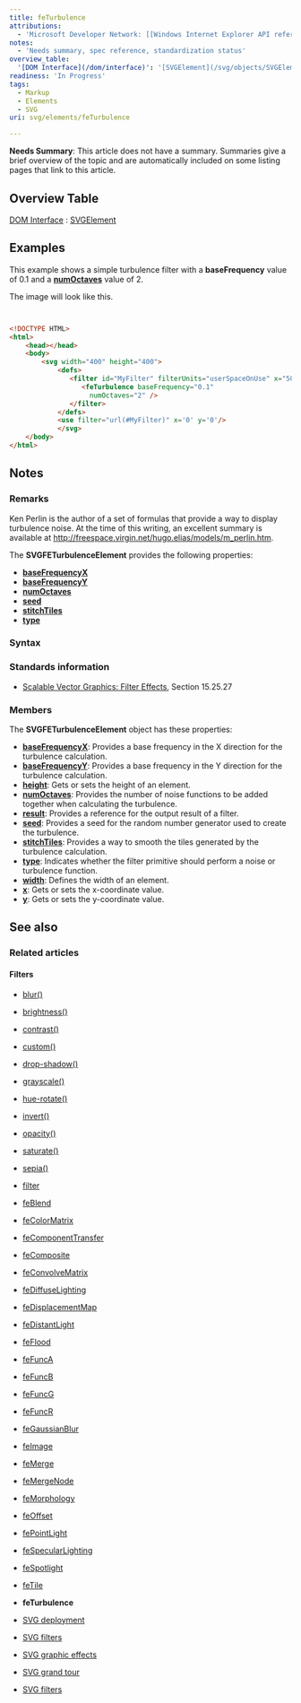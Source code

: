 ```yaml
---
title: feTurbulence
attributions:
  - 'Microsoft Developer Network: [[Windows Internet Explorer API reference](http://msdn.microsoft.com/en-us/library/ie/hh828809%28v=vs.85%29.aspx) Article]'
notes:
  - 'Needs summary, spec reference, standardization status'
overview_table:
  '[DOM Interface](/dom/interface)': '[SVGElement](/svg/objects/SVGElement)'
readiness: 'In Progress'
tags:
  - Markup
  - Elements
  - SVG
uri: svg/elements/feTurbulence

---
```

**Needs Summary**: This article does not have a summary. Summaries give a brief overview of the topic and are automatically included on some listing pages that link to this article.

## <span>Overview Table</span>

[DOM Interface](/dom/interface)
:   [SVGElement](/svg/objects/SVGElement)

## <span>Examples</span>

This example shows a simple turbulence filter with a **baseFrequency** value of 0.1 and a [**numOctaves**](/svg/properties/numOctaves) value of 2.

The image will look like this.

``` html


<!DOCTYPE HTML>
<html>
    <head></head>
    <body>
        <svg width="400" height="400">
            <defs>
               <filter id="MyFilter" filterUnits="userSpaceOnUse" x="50" y="50"  width="300" height="300">
                  <feTurbulence baseFrequency="0.1"
                    numOctaves="2" />
               </filter>
            </defs>
            <use filter="url(#MyFilter)" x='0' y='0'/>
            </svg>
    </body>
</html>
```

</pre>

## <span>Notes</span>

### <span>Remarks</span>

Ken Perlin is the author of a set of formulas that provide a way to display turbulence noise. At the time of this writing, an excellent summary is available at <http://freespace.virgin.net/hugo.elias/models/m_perlin.htm>.

The **SVGFETurbulenceElement** provides the following properties:

-   [**baseFrequencyX**](/svg/properties/baseFrequencyX)
-   [**baseFrequencyY**](/svg/properties/baseFrequencyY)
-   [**numOctaves**](/svg/properties/numOctaves)
-   [**seed**](/svg/properties/seed)
-   [**stitchTiles**](/svg/properties/stitchTiles)
-   [**type**](/svg/properties/type_(SVGFETurbulenceElement))

### <span>Syntax</span>

### <span>Standards information</span>

-   [Scalable Vector Graphics: Filter Effects](http://go.microsoft.com/fwlink/p/?linkid=226062), Section 15.25.27

### <span>Members</span>

The **SVGFETurbulenceElement** object has these properties:

-   [**baseFrequencyX**](/svg/properties/baseFrequencyX): Provides a base frequency in the X direction for the turbulence calculation.
-   [**baseFrequencyY**](/svg/properties/baseFrequencyY): Provides a base frequency in the Y direction for the turbulence calculation.
-   [**height**](/svg/properties/height): Gets or sets the height of an element.
-   [**numOctaves**](/svg/properties/numOctaves): Provides the number of noise functions to be added together when calculating the turbulence.
-   [**result**](/svg/properties/result): Provides a reference for the output result of a filter.
-   [**seed**](/svg/properties/seed): Provides a seed for the random number generator used to create the turbulence.
-   [**stitchTiles**](/svg/properties/stitchTiles): Provides a way to smooth the tiles generated by the turbulence calculation.
-   [**type**](/svg/properties/type_(SVGFETurbulenceElement)): Indicates whether the filter primitive should perform a noise or turbulence function.
-   [**width**](/svg/properties/width): Defines the width of an element.
-   [**x**](/svg/properties/x): Gets or sets the x-coordinate value.
-   [**y**](/svg/properties/y): Gets or sets the y-coordinate value.

## <span>See also</span>

### <span>Related articles</span>

#### <span>Filters</span>

-   [blur()](/css/functions/blur)

-   [brightness()](/css/functions/brightness)

-   [contrast()](/css/functions/contrast)

-   [custom()](/css/functions/custom)

-   [drop-shadow()](/css/functions/drop-shadow)

-   [grayscale()](/css/functions/grayscale)

-   [hue-rotate()](/css/functions/hue-rotate)

-   [invert()](/css/functions/invert)

-   [opacity()](/css/functions/opacity)

-   [saturate()](/css/functions/saturate)

-   [sepia()](/css/functions/sepia)

-   [filter](/css/properties/filter)

-   [feBlend](/svg/elements/feBlend)

-   [feColorMatrix](/svg/elements/feColorMatrix)

-   [feComponentTransfer](/svg/elements/feComponentTransfer)

-   [feComposite](/svg/elements/feComposite)

-   [feConvolveMatrix](/svg/elements/feConvolveMatrix)

-   [feDiffuseLighting](/svg/elements/feDiffuseLighting)

-   [feDisplacementMap](/svg/elements/feDisplacementMap)

-   [feDistantLight](/svg/elements/feDistantLight)

-   [feFlood](/svg/elements/feFlood)

-   [feFuncA](/svg/elements/feFuncA)

-   [feFuncB](/svg/elements/feFuncB)

-   [feFuncG](/svg/elements/feFuncG)

-   [feFuncR](/svg/elements/feFuncR)

-   [feGaussianBlur](/svg/elements/feGaussianBlur)

-   [feImage](/svg/elements/feImage)

-   [feMerge](/svg/elements/feMerge)

-   [feMergeNode](/svg/elements/feMergeNode)

-   [feMorphology](/svg/elements/feMorphology)

-   [feOffset](/svg/elements/feOffset)

-   [fePointLight](/svg/elements/fePointLight)

-   [feSpecularLighting](/svg/elements/feSpecularLighting)

-   [feSpotlight](/svg/elements/feSpotlight)

-   [feTile](/svg/elements/feTile)

-   **feTurbulence**

-   [SVG deployment](/svg/tutorials/smarter_svg_deploy)

-   [SVG filters](/svg/tutorials/smarter_svg_filters)

-   [SVG graphic effects](/svg/tutorials/smarter_svg_graphics)

-   [SVG grand tour](/svg/tutorials/smarter_svg_overview)

-   [SVG filters](/tutorials/svg_filters)
